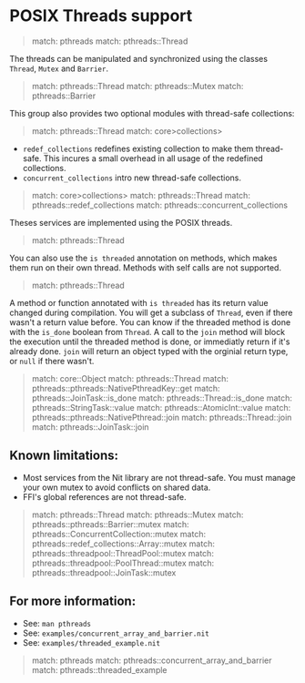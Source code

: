 # POSIX Threads support

> match: pthreads
> match: pthreads::Thread

The threads can be manipulated and synchronized using the classes `Thread`,
`Mutex` and `Barrier`.

> match: pthreads::Thread
> match: pthreads::Mutex
> match: pthreads::Barrier

This group also provides two optional modules with thread-safe collections:

> match: pthreads::Thread
> match: core>collections>

* `redef_collections` redefines existing collection to make them thread-safe.
  This incures a small overhead in all usage of the redefined collections.
* `concurrent_collections` intro new thread-safe collections.

> match: core>collections>
> match: pthreads::Thread
> match: pthreads::redef_collections
> match: pthreads::concurrent_collections

Theses services are implemented using the POSIX threads.

> match: pthreads::Thread

You can also use the `is threaded` annotation on methods, which makes them run on their own thread.
Methods with self calls are not supported.

> match: pthreads::Thread

A method or function annotated with `is threaded` has its return value changed during compilation.
You will get a subclass of `Thread`, even if there wasn't a return value before. You can know if the threaded method is done with the `is_done` boolean from `Thread`.
A call to the `join` method will block the execution until the threaded method is done, or immediatly return if it's already done.
`join` will return an object typed with the orginial return type, or `null` if there wasn't.

> match: core::Object
> match: pthreads::Thread
> match: pthreads::pthreads::NativePthreadKey::get
> match: pthreads::JoinTask::is_done
> match: pthreads::Thread::is_done
> match: pthreads::StringTask::value
> match: pthreads::AtomicInt::value
> match: pthreads::pthreads::NativePthread::join
> match: pthreads::Thread::join
> match: pthreads::JoinTask::join

## Known limitations:

* Most services from the Nit library are not thread-safe. You must manage
  your own mutex to avoid conflicts on shared data.
* FFI's global references are not thread-safe.

> match: pthreads::Thread
> match: pthreads::Mutex
> match: pthreads::pthreads::Barrier::mutex
> match: pthreads::ConcurrentCollection::mutex
> match: pthreads::redef_collections::Array::mutex
> match: pthreads::threadpool::ThreadPool::mutex
> match: pthreads::threadpool::PoolThread::mutex
> match: pthreads::threadpool::JoinTask::mutex

## For more information:

* See: `man pthreads`
* See: `examples/concurrent_array_and_barrier.nit`
* See: `examples/threaded_example.nit`

> match: pthreads
> match: pthreads::concurrent_array_and_barrier
> match: pthreads::threaded_example